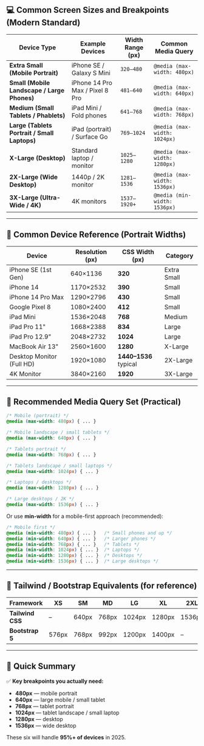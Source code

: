 
## 💻 Common Screen Sizes and Breakpoints (Modern Standard)

| Device Type                                  | Example Devices                 | Width Range (px) | Common Media Query           |
| -------------------------------------------- | ------------------------------- | ---------------- | ---------------------------- |
| **Extra Small (Mobile Portrait)**            | iPhone SE / Galaxy S Mini       | `320–480`        | `@media (max-width: 480px)`  |
| **Small (Mobile Landscape / Large Phones)**  | iPhone 14 Pro Max / Pixel 8 Pro | `481–640`        | `@media (max-width: 640px)`  |
| **Medium (Small Tablets / Phablets)**        | iPad Mini / Fold phones         | `641–768`        | `@media (max-width: 768px)`  |
| **Large (Tablets Portrait / Small Laptops)** | iPad (portrait) / Surface Go    | `769–1024`       | `@media (max-width: 1024px)` |
| **X-Large (Desktop)**                        | Standard laptop / monitor       | `1025–1280`      | `@media (max-width: 1280px)` |
| **2X-Large (Wide Desktop)**                  | 1440p / 2K monitor              | `1281–1536`      | `@media (max-width: 1536px)` |
| **3X-Large (Ultra-Wide / 4K)**               | 4K monitors                     | `1537–1920+`     | `@media (min-width: 1536px)` |

---

## 📱 Common Device Reference (Portrait Widths)

| Device                    | Resolution (px) | CSS Width (px)        | Category    |
| ------------------------- | --------------- | --------------------- | ----------- |
| iPhone SE (1st Gen)       | 640×1136        | **320**               | Extra Small |
| iPhone 14                 | 1170×2532       | **390**               | Small       |
| iPhone 14 Pro Max         | 1290×2796       | **430**               | Small       |
| Google Pixel 8            | 1080×2400       | **412**               | Small       |
| iPad Mini                 | 1536×2048       | **768**               | Medium      |
| iPad Pro 11"              | 1668×2388       | **834**               | Large       |
| iPad Pro 12.9"            | 2048×2732       | **1024**              | Large       |
| MacBook Air 13"           | 2560×1600       | **1280**              | X-Large     |
| Desktop Monitor (Full HD) | 1920×1080       | **1440–1536** typical | 2X-Large    |
| 4K Monitor                | 3840×2160       | **1920**              | 3X-Large    |

---

## 🧩 Recommended Media Query Set (Practical)

```css
/* Mobile (portrait) */
@media (max-width: 480px) { ... }

/* Mobile landscape / small tablets */
@media (max-width: 640px) { ... }

/* Tablets portrait */
@media (max-width: 768px) { ... }

/* Tablets landscape / small laptops */
@media (max-width: 1024px) { ... }

/* Laptops / desktops */
@media (max-width: 1280px) { ... }

/* Large desktops / 2K */
@media (max-width: 1536px) { ... }
```

Or use **min-width** for a mobile-first approach (recommended):

```css
/* Mobile first */
@media (min-width: 480px) { ... }   /* Small phones and up */
@media (min-width: 640px) { ... }   /* Larger phones */
@media (min-width: 768px) { ... }   /* Tablets */
@media (min-width: 1024px) { ... }  /* Laptops */
@media (min-width: 1280px) { ... }  /* Desktops */
@media (min-width: 1536px) { ... }  /* Large desktops */
```

---

## 🧱 Tailwind / Bootstrap Equivalents (for reference)

| Framework        | XS    | SM    | MD    | LG     | XL     | 2XL    |
| ---------------- | ----- | ----- | ----- | ------ | ------ | ------ |
| **Tailwind CSS** | –     | 640px | 768px | 1024px | 1280px | 1536px |
| **Bootstrap 5**  | 576px | 768px | 992px | 1200px | 1400px | –      |

---

## 🎯 Quick Summary

✅ **Key breakpoints you actually need:**

* **480px** — mobile portrait
* **640px** — large mobile / small tablet
* **768px** — tablet portrait
* **1024px** — tablet landscape / small laptop
* **1280px** — desktop
* **1536px** — wide desktop

These six will handle **95%+ of devices** in 2025.
